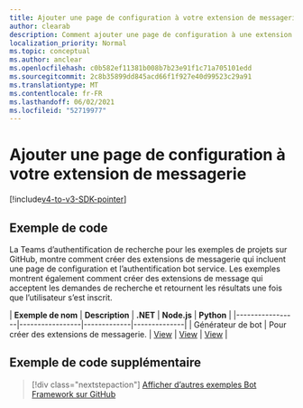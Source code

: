 ```yaml
---
title: Ajouter une page de configuration à votre extension de messagerie
author: clearab
description: Comment ajouter une page de configuration à une extension de messagerie
localization_priority: Normal
ms.topic: conceptual
ms.author: anclear
ms.openlocfilehash: c0b582ef11381b008b7b23e91f1c71a705101edd
ms.sourcegitcommit: 2c8b35899dd845acd66f1f927e40d99523c29a91
ms.translationtype: MT
ms.contentlocale: fr-FR
ms.lasthandoff: 06/02/2021
ms.locfileid: "52719977"
---
```

# <a name="add-a-configuration-page-to-your-messaging-extension"></a>Ajouter une page de configuration à votre extension de messagerie

[!include[v4-to-v3-SDK-pointer](~/includes/v4-to-v3-pointer-me.md)]

## <a name="code-sample"></a>Exemple de code

La Teams d’authentification de recherche pour les exemples de projets sur GitHub, montre comment créer des extensions de messagerie qui incluent une page de configuration et l’authentification bot service. Les exemples montrent également comment créer des extensions de message qui acceptent les demandes de recherche et retournent les résultats une fois que l’utilisateur s’est inscrit.

| **Exemple de nom** | **Description** | **.NET** | **Node.js** | **Python** |
|-----------------|-----------------|-------------|--------------|
| Générateur de bot | Pour créer des extensions de messagerie. | [View](https://github.com/microsoft/BotBuilder-Samples/tree/master/samples/csharp_dotnetcore/52.teams-messaging-extensions-search-auth-config) | [View](https://github.com/microsoft/BotBuilder-Samples/tree/master/samples/javascript_nodejs/52.teams-messaging-extensions-search-auth-config) | [View]( https://github.com/microsoft/BotBuilder-Samples/tree/main/samples/python/50.teams-messaging-extension-search) |

## <a name="additional-code-sample"></a>Exemple de code supplémentaire

> [!div class="nextstepaction"]
> [Afficher d’autres exemples Bot Framework sur GitHub](https://github.com/microsoft/BotBuilder-Samples)
